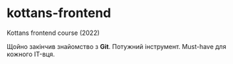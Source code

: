 # kottans-frontend
Kottans frontend course (2022)

Щойно закінчив знайомство з __Git__.
Потужний інструмент. Must-have для кожного IT-вця.
